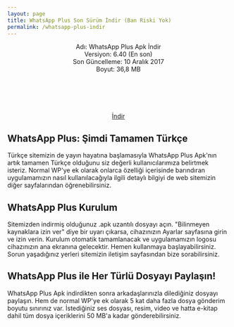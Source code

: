 ```yaml
---
layout: page
title: WhatsApp Plus Son Sürüm İndir (Ban Riski Yok)
permalink: /whatsapp-plus-indir
---
```


<script async src="//pagead2.googlesyndication.com/pagead/js/adsbygoogle.js"></script>
<!-- KingBaglanti -->
<ins class="adsbygoogle"
     style="display:block"
     data-ad-client="ca-pub-7942429830883405"
     data-ad-slot="4590880399"
     data-ad-format="link"></ins>
<script>
(adsbygoogle = window.adsbygoogle || []).push({});
</script>
<center>
Adı: WhatsApp Plus Apk İndir<br />
Versiyon: 6.40 (En son)<br />
Son Güncelleme: 10 Aralık 2017<br />
Boyut: 36,8 MB<br />
<center>
<script async="" src="//pagead2.googlesyndication.com/pagead/js/adsbygoogle.js"></script>
<!-- 200 90 -->
<ins class="adsbygoogle" data-ad-client="ca-pub-7942429830883405" data-ad-slot="4977168797" style="display: inline-block; height: 90px; width: 200px;"></ins>
<script>
(adsbygoogle = window.adsbygoogle || []).push({});
</script>
</center>
<a rel="nofollow" href="http://down-s1.official-plus.com/WhatsApp-Plus-v6.30@Official-Plus.com.apk" target="_blank">İndir</a>
<script async src="//pagead2.googlesyndication.com/pagead/js/adsbygoogle.js"></script>
<!-- KingBaglanti -->
<ins class="adsbygoogle"
     style="display:block"
     data-ad-client="ca-pub-7942429830883405"
     data-ad-slot="4590880399"
     data-ad-format="link"></ins>
<script>
(adsbygoogle = window.adsbygoogle || []).push({});
</script>
</center>
<h2>WhatsApp Plus: Şimdi Tamamen Türkçe</h2>
Türkçe sitemizin de yayın hayatına başlamasıyla WhatsApp Plus Apk'nın artık tamamen Türkçe olduğunu siz değerli kullanıcılarımıza belirtmek isteriz. Normal WP'ye ek olarak onlarca özelliği içerisinde barındıran uygulamamızın nasıl kullanılacağıyla ilgili detaylı bilgiyi de web sitemizin diğer sayfalarından öğrenebilirsiniz.

<h2>WhatsApp Plus Kurulum</h2>
Sitemizden indirmiş olduğunuz .apk uzantılı dosyayı açın. "Bilinmeyen kaynaklara izin ver" diye bir uyarı çıkarsa, cihazınızın Ayarlar sayfasına girin ve izin verin. Kurulum otomatik tamamlanacak ve uygulamamızın logosu cihazınızın ana ekranına gelecektir. Hemen kullanmaya başlayabilirsiniz. Sorun yaşadığınız yerleri sitemizin iletişim sayfasından bize sorabilirsiniz.

<h2>WhatsApp Plus ile Her Türlü Dosyayı Paylaşın!</h2>
WhatsApp Plus Apk indirdikten sonra arkadaşlarınızla dilediğiniz dosyayı paylaşın. Hem de normal WP'ye ek olarak 5 kat daha fazla dosya gönderim boyutu sınırınız var. İstediğiniz ses dosyası, resim, video ve hatta e-kitap dahil tüm dosya içeriklerini 50 MB'a kadar gönderebilirsiniz.
